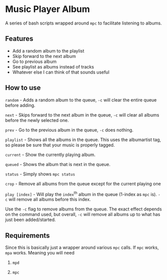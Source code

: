 # Music Player Album
A series of bash scripts wrapped around `mpc` to facilitate listening to albums.

## Features

* Add a random album to the playlist
* Skip forward to the next album
* Go to previous album
* See playlist as albums instead of tracks
* Whatever else I can think of that sounds useful

## How to use

`random` - Adds a random album to the queue, `-c` will clear the entire queue before adding.

`next` - Skips forward to the next album in the queue, `-c` will clear all albums before the newly selected one.

`prev` - Go to the previous album in the queue, `-c` does nothing.

`playlist` - Shows all the albums in the queue. This uses the albumartist tag, so please be sure that your music is properly tagged.

`current` - Show the currently playing album.

`queued` - Shows the album that is next in the queue.

`status` - Simply shows `mpc status`

`crop` - Remove all albums from the queue except for the current playing one

`play [index]` - Will play the `index`<sup>th</sup> album in the queue (1-index as `mpc` is). `-c` will remove all albums before this index.

Use the `-c` flag to remove albums from the queue. The exact effect depends on the command used, but overall, `-c` will remove all albums up to what has just been added/started.

## Requirements

Since this is basically just a wrapper around various `mpc` calls. If `mpc` works, `mpa` works. Meaning you will need

1. `mpd`

2. `mpc`
